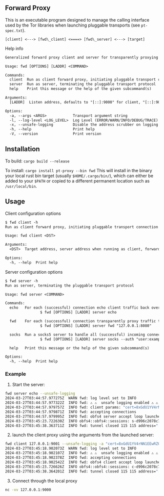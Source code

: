 ## Forward Proxy

This is an executable program designed to manage the calling interface used by
the Tor libraries when launching pluggable transports (see `pt-spec.txt`).

` [client] <---> [fwd\_client] <====> [fwd\_server] <---> [target] `

Help info

```txt
Generalized forward proxy client and server for transparently proxying traffic over PTs.

Usage: fwd [OPTIONS] [LADDR] <COMMAND>

Commands:
  client  Run as client forward proxy, initiating pluggable transport connection
  server  Run as server, terminating the pluggable transport protocol
  help    Print this message or the help of the given subcommand(s)

Arguments:
  [LADDR]  Listen address, defaults to "[::]:9000" for client, "[::]:9001" for server

Options:
  -a, --args <ARGS>            Transport argument string
  -l, --log-level <LOG_LEVEL>  Log Level (ERROR/WARN/INFO/DEBUG/TRACE) [default: INFO]
  -x, --unsafe-logging         Disable the address scrubber on logging
  -h, --help                   Print help
  -V, --version                Print version
```

## Installation

To build:
    `cargo build --release`


To install:
    `cargo install pt-proxy --bin fwd`
This will install in the binary your local rust bin target (usually `$HOME/.cargo/bin/`),
which can either be added to your `$PATH` or copied to a different permanent location
such as `/usr/local/bin`.

## Usage


Client configuration options

```txt
$ fwd client -h
Run as client forward proxy, initiating pluggable transport connection

Usage: fwd client <DST>

Arguments:
  <DST>  Target address, server address when running as client, forward address when running as

Options:
  -h, --help  Print help
```

Server configuration options

```txt
$ fwd server -h
Run as server, terminating the pluggable transport protocol

Usage: fwd server <COMMAND>

Commands:
  echo   For each (successful) connection echo client traffic back over the tunnel.
                $ fwd [OPTIONS] [LADDR] server echo

  fwd    For each (successful) connection transparently proxy traffic to the provided host.
                $ fwd [OPTIONS] [LADDR] server fwd "127.0.0.1:8080"

  socks  Run a socks5 server to handle all (successful) incoming connections.
                $ fwd [OPTIONS] [LADDR] server socks --auth "user:example"

  help   Print this message or the help of the given subcommand(s)

Options:
  -h, --help  Print help
```


### Example

1. Start the server:

```sh
fwd server echo --unsafe-logging
2024-03-27T03:44:57.977275Z  WARN fwd: log level set to INFO
2024-03-27T03:44:57.977322Z  INFO fwd: ⚠️ ⚠️  unsafe logging enabled ⚠️ ⚠️
2024-03-27T03:44:57.979757Z  INFO fwd: client params: "cert=8xGdU1YV4rNN1EEwRZQw9JlykG4Dqan7lDSRAtNxNYfK11qFhmLDraZ6rQDj4Eq10RKxEQ,iat-mode=0"
2024-03-27T03:44:57.979871Z  INFO fwd: accepting connections
2024-03-27T03:44:57.979995Z  INFO fwd: obfs4 server accept loop launched listening on: [::]:9001
2024-03-27T03:45:23.722630Z  INFO obfs4::obfs4::sessions: s-d996c2078c710e34 handshake complete
2024-03-27T03:45:38.363711Z  INFO fwd: tunnel closed 115 115 address="[::ffff:127.0.0.1]:47092"
```


2. launch the client proxy using the arguments from the launched server:

```sh
fwd client 127.0.0.1:9001 --unsafe-logging -a "cert=8xGdU1YV4rNN1EEwRZQw9JlykG4Dqan7lDSRAtNxNYfK11qFhmLDraZ6rQDj4Eq10RKxEQ,iat-mode=0"
2024-03-27T03:45:18.902073Z  WARN fwd: log level set to INFO
2024-03-27T03:45:18.902107Z  INFO fwd: ⚠️ ⚠️  unsafe logging enabled ⚠️ ⚠️
2024-03-27T03:45:18.902378Z  INFO fwd: accepting connections
2024-03-27T03:45:18.902542Z  INFO fwd: obfs4 client accept loop launched listening on: [::]:9000
2024-03-27T03:45:23.726626Z  INFO obfs4::obfs4::sessions: c-d996c2078c710e34 handshake complete
2024-03-27T03:45:38.364201Z  INFO fwd: tunnel closed 115 115 address="[::ffff:127.0.0.1]:53610"
```


3. Connect through the local proxy

```sh
nc -vv 127.0.0.1:9000
```

